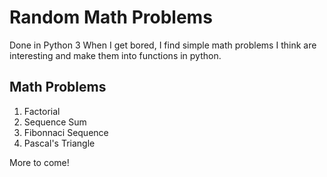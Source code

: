 # Random Math Problems 

Done in Python 3
When I get bored, I find simple math problems I think are interesting and make them into functions in python.

## Math Problems 
1. Factorial
2. Sequence Sum
3. Fibonnaci Sequence
4. Pascal's Triangle

More to come!
